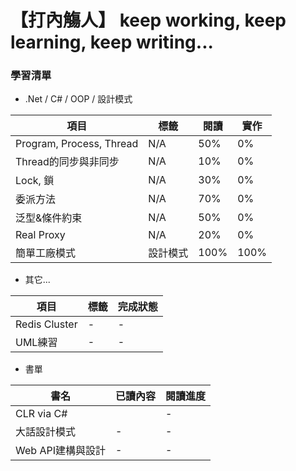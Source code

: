 # 【打內觴人】 keep working, keep learning, keep writing... #

### 學習清單 ###

+ .Net / C# / OOP / 設計模式
 
|項目|標籤|閱讀|實作|
|---|----|----|----|
|Program, Process, Thread|N/A|50%|0%|
|Thread的同步與非同步|N/A|10%|0%|
|Lock, 鎖|N/A|30%|0%|
|委派方法|N/A|70%|0%|
|泛型&條件約束|N/A|50%|0%|
|Real Proxy|N/A|20%|0%|
|簡單工廠模式|設計模式|100%|100%|

+ 其它...
 
|項目|標籤|完成狀態|
|---|----|----|
|Redis Cluster|-|-|
|UML練習|-|-|


+ 書單
 
|書名|已讀內容|閱讀進度|
|----|----|-------|
|CLR via C#||-|
|大話設計模式|-|-|
|Web API建構與設計|-|-|
